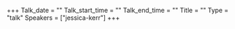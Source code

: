 +++
Talk_date = ""
Talk_start_time = ""
Talk_end_time = ""
Title = ""
Type = "talk"
Speakers = ["jessica-kerr"]
+++


